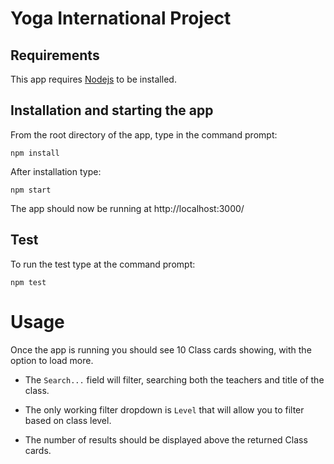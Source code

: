 # Yoga International Project

## Requirements
This app requires [Nodejs](https://nodejs.org/en/download/) to be installed.

## Installation and starting the app
From the root directory of the app, type in the command prompt:
```
npm install
```
After installation type:
```
npm start
```
The app should now be running at http://localhost:3000/

## Test
To run the test type at the command prompt:
```
npm test
```

# Usage
Once the app is running you should see 10 Class cards showing, with the option to load more.

- The ```Search...``` field will filter, searching both the teachers and title of the class.

- The only working filter dropdown is ```Level``` that will allow you to filter based on class level. 

- The number of results should be displayed above the returned Class cards.